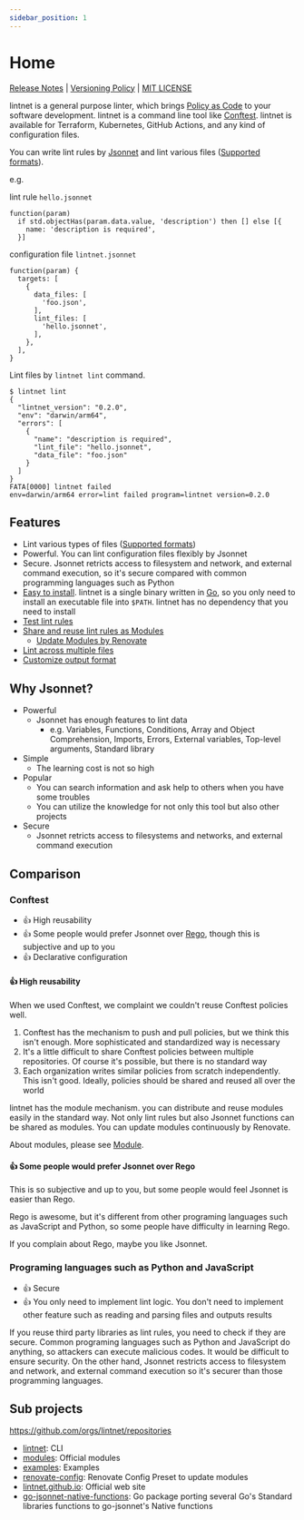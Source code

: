 ```yaml
---
sidebar_position: 1
---
```


# Home

[Release Notes](https://github.com/lintnet/lintnet/releases) | [Versioning Policy](https://github.com/suzuki-shunsuke/versioning-policy) | [MIT LICENSE](https://github.com/lintnet/lintnet/blob/main/LICENSE)

lintnet is a general purpose linter, which brings [Policy as Code](https://developer.hashicorp.com/sentinel/docs/concepts/policy-as-code) to your software development.
lintnet is a command line tool like [Conftest](https://www.conftest.dev/).
lintnet is available for Terraform, Kubernetes, GitHub Actions, and any kind of configuration files.

You can write lint rules by [Jsonnet](https://jsonnet.org/) and lint various files ([Supported formats](supported-data-format.md)).

e.g.

lint rule `hello.jsonnet`

```jsonnet
function(param)
  if std.objectHas(param.data.value, 'description') then [] else [{
    name: 'description is required',
  }]
```

configuration file `lintnet.jsonnet`

```jsonnet
function(param) {
  targets: [
    {
      data_files: [
        'foo.json',
      ],
      lint_files: [
        'hello.jsonnet',
      ],
    },
  ],
}
```

Lint files by `lintnet lint` command.

```console
$ lintnet lint
{
  "lintnet_version": "0.2.0",
  "env": "darwin/arm64",
  "errors": [
    {
      "name": "description is required",
      "lint_file": "hello.jsonnet",
      "data_file": "foo.json"
    }
  ]
}
FATA[0000] lintnet failed                                env=darwin/arm64 error=lint failed program=lintnet version=0.2.0
```

## Features

- Lint various types of files ([Supported formats](supported-data-format.md))
- Powerful. You can lint configuration files flexibly by Jsonnet
- Secure. Jsonnet retricts access to filesystem and network, and external command execution, so it's secure compared with common programming languages such as Python
- [Easy to install](install.md). lintnet is a single binary written in [Go](https://go.dev/), so you only need to install an executable file into `$PATH`. lintnet has no dependency that you need to install
- [Test lint rules](test-rule.md)
- [Share and reuse lint rules as Modules](module.md)
  - [Update Modules by Renovate](module.md#update-modules-by-renovate)
- [Lint across multiple files](guides/lint-across-files.md)
- [Customize output format](guides/customize-output.md)

## Why Jsonnet?

- Powerful
  - Jsonnet has enough features to lint data
    - e.g. Variables, Functions, Conditions, Array and Object Comprehension, Imports, Errors, External variables, Top-level arguments, Standard library
- Simple
  - The learning cost is not so high
- Popular
  - You can search information and ask help to others when you have some troubles
  - You can utilize the knowledge for not only this tool but also other projects
- Secure
  - Jsonnet retricts access to filesystems and networks, and external command execution

## Comparison

### Conftest

- 👍 High reusability
- 👍 Some people would prefer Jsonnet over [Rego](https://www.openpolicyagent.org/docs/latest/policy-language/), though this is subjective and up to you
- 👍 Declarative configuration

#### 👍 High reusability

When we used Conftest, we complaint we couldn't reuse Conftest policies well.

1. Conftest has the mechanism to push and pull policies, but we think this isn't enough. More sophisticated and standardized way is necessary
1. It's a little difficult to share Conftest policies between multiple repositories.
Of course it's possible, but there is no standard way
1. Each organization writes similar policies from scratch independently.
This isn't good. Ideally, policies should be shared and reused all over the world

lintnet has the module mechanism. you can distribute and reuse modules easily in the standard way.
Not only lint rules but also Jsonnet functions can be shared as modules.
You can update modules continuously by Renovate.

About modules, please see [Module](module).

#### 👍 Some people would prefer Jsonnet over Rego

This is so subjective and up to you, but some people would feel Jsonnet is easier than Rego.

Rego is awesome, but it's different from other programing languages such as JavaScript and Python, so some people have difficulty in learning Rego.

If you complain about Rego, maybe you like Jsonnet.

### Programing languages such as Python and JavaScript

- 👍 Secure
- 👍 You only need to implement lint logic. You don't need to implement other feature such as reading and parsing files and outputs results

If you reuse third party libraries as lint rules, you need to check if they are secure.
Common programing languages such as Python and JavaScript do anything, so attackers can execute malicious codes. It would be difficult to ensure security.
On the other hand, Jsonnet restricts access to filesystem and network, and external command execution so it's securer than those programming languages.

## Sub projects

https://github.com/orgs/lintnet/repositories

- [lintnet](https://github.com/lintnet/lintnet): CLI
- [modules](https://github.com/lintnet-modules): Official modules
- [examples](https://github.com/lintnet/examples): Examples
- [renovate-config](https://github.com/lintnet/renovate-config): Renovate Config Preset to update modules
- [lintnet.github.io](https://github.com/lintnet/lintnet.github.io): Official web site
- [go-jsonnet-native-functions](https://github.com/lintnet/go-jsonnet-native-functions): Go package porting several Go's Standard libraries functions to go-jsonnet's Native functions

